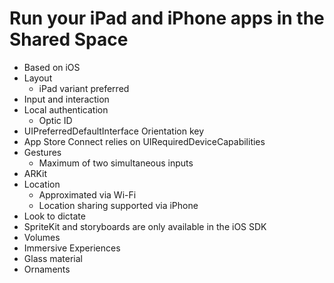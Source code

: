 # Run your iPad and iPhone apps in the Shared Space
- Based on iOS
- Layout
	- iPad variant preferred
- Input and interaction
- Local authentication
	- Optic ID
- UIPreferredDefaultInterface Orientation key
- App Store Connect relies on UIRequiredDeviceCapabilities
- Gestures
	- Maximum of two simultaneous inputs
- ARKit
- Location
	- Approximated via Wi-Fi
	- Location sharing supported via iPhone
- Look to dictate
- SpriteKit and storyboards are only available in the iOS SDK
- Volumes
- Immersive Experiences
- Glass material
- Ornaments